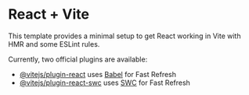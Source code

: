 # React + Vite

This template provides a minimal setup to get React working in Vite with HMR and some ESLint rules.

Currently, two official plugins are available:

- [@vitejs/plugin-react](https://github.com/vitejs/vite-plugin-react/blob/main/packages/plugin-react/README.md) uses [Babel](https://babeljs.io/) for Fast Refresh
- [@vitejs/plugin-react-swc](https://github.com/vitejs/vite-plugin-react-swc) uses [SWC](https://swc.rs/) for Fast Refresh

<!-- https://www.youtube.com/watch?v=am_UiIvha5M&list=PLu_vAIOaYQ6R9NNb2uMyA9cEiBW9ifwOq&index=1&t=1825s -->

<!-- https://github.com/MirgradR/crypto/blob/main/src/components/CoinsList/CoinsList.jsx -->
